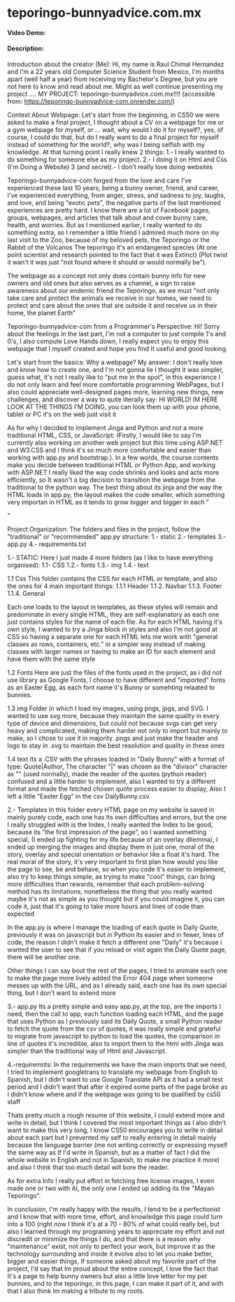 # teporingo-bunnyadvice.com.mx
#### Video Demo:  <URL HERE>
#### Description:
Introduction about the creator (Me):
Hi, my name is Raul Chimal Hernandez and I'm a 22 years old Computer Science Student from Mexico,
I'm months apart (well half a year) from receiving my Bachelor's Degree, but you are not here to know and read about me.
Might as well continue presenting my project .... MY PROJECT: teporingo-bunnyadvice.com.mx!!!! (accessible from: https://teporingo-bunnyadvice-com.onrender.com/)

Context About Webpage: Let's start from the beginning, in CS50 we were asked to make a final project, I thought about a CV on a webpage for me or a gym webpage for myself, or ...  wait, why would I do it for myself?, yes, of course, I could do that, but do I really want to do a final project for myself instead of something for the world?, why was I being selfish with my knowledge. At that turning point I really knew 2 things: 
1.- I really wanted to do something for someone else as my project. 
2.- I doing it on Html and Css (I'm Doing a Website) 
3 (and secret).- I don't really love doing websites

Teporingo-bunnyadvice-com forged from the love and care I've experienced these last 10 years, being a bunny owner, friend, and career, I've experienced everything, from anger, stress, and sadness to joy, laughs, and love, and being "exotic pets", the negative parts of the last mentioned experiences are pretty hard.
I know there are a lot of Facebook pages, groups, webpages, and articles that talk about and cover bunny care, health, and worries.
But as I mentioned earlier, I really wanted to do something extra, so I remember a little friend I admired much more on my last visit to 
the Zoo, because of my beloved pets, the Teporingo or the Rabbit of the Volcanos
The teporingo it's an endangered species (At one point scientist and research pointed to the fact that it was Extinct) (Plot twist it wan't
it was just "not found where it should or would normally be").

The webpage as a concept not only does contain bunny info for new owners and old ones but also serves as a channel, a sign to raise
awareness about our endemic friend the Teporingo, as we must "not only take care and protect the animals we receive in our homes, we need to protect and care about the ones that are outside it and receive us in their home, the planet Earth" 


Teporingo-bunnyadvice-com from a Programmer's Perspective:
Hi! Sorry about the feelings in the last part, I'm not a computer to just compile 1's and 0's, I also compute Love
Hands down, I really expect you to enjoy this webpage that I myself created and hope you find It useful and good looking.

Let's start from the basics: 
Why a webpage? My answer: I don't really love and know how to create one, and I'm not gonna lie I thought it was simpler, guess what, it's not I really like to "put me in the spot", in this experience I do not only learn and feel more comfortable programming WebPages, but I also could appreciate well-designed pages more, learning new things, new challenges, and discover a way to quite literally say: HI WORLD! IM HERE LOOK AT THE THINGS I'M DOING, you can look them up with your phone, tablet or PC it's on the web just visit it

As for why I decided to implement Jinga and Python and not a more traditional HTML, CSS, or JavaScript: 
(Firstly, I would like to say I'm currently also working on another web project but this time using ASP.NET and W3.CSS and I think it's so much more comfortable and easier than working with app.py and bootstrap.). In a few words, the course contents make you decide between traditional HTML or Python App, and working with ASP.NET I really liked the way code shrinks and looks and acts more efficiently, so It wasn't a big decision to transition the webpage from the traditional to the python way. The best thing about its jinja and the way the HTML loads in app.py, the layout makes the code smaller, which something very importan in HTML as it tends to grow bigger and bigger in each "<div>"

Project Organization:
The folders and files in the project, follow the "traditional" or "recommended" app.py structure:
1.- static
2.- templates
3.- app.py
4.- requirements.txt

1.- STATIC:
Here I just made 4 more folders (as I like to have everything organised):
1.1- CSS
1.2.- fonts
1.3.- img
1.4.- text

1.1 Css
This folder contains the CSS for each HTML or template, and also the ones for 4 main important things:
1.1.1 Header
1.1.2. Navbar
1.1.3. Footer
1.1.4. General

Each one loads to the layout in templates, as these styles will remain and predominate in every single HTML, they are self-explanatory as each one just contains styles for the name of each file. 
As for each HTML having it's own style, I wanted to try a Jinga block in styles and also I'm not good at CSS so having a separate one for each HTML lets me work with "general classes as rows, containers, etc." in a simpler way instead of making classes with larger names or having to make an ID for each element and have them with the same style

1.2 Fonts
Here are just the files of the fonts used in the project, as i did not use library as Google Fonts, I choose to have different and "imported" fonts as an Easter Egg, as each font name it's Bunny or somehting relaated to bunnies.

1.3 img 
Folder in which I load my images, using pngs, jpgs, and SVG. I wanted to use svg more, because they maintain the same quality in every type of device and dimensions, but could not because svgs can get very heavy and complicated, making them harder not only to import but mainly to make, so I chose to use it in majority .pngs and just make the header and logo to stay in .svg to maintain the best resolution and quality in these ones 

1.4 text 
Its a .CSV with the phrases loaded in "Daily Bunny" with a format of type: Quote|Author, The character "|" was chosen as the "divisor" character as ""  (used normally), made the reader of the quotes (python reader) confused and a little harder to implement, also I wanted to try a different format and made the fetched chosen quote process easier to display,  Also I left a little "Easter Egg" in the csv DailyBunny.csv

2.- Templates 
In this folder every HTML page on my website is saved in mainly purely code, each one has Its own difficulties and errors, but the one I really struggled with is the Index, I really wanted the Index to be good, because its "the first impression of the page", so I wanted something special, (I ended up fighting for my life because of an overlay dilemma), I ended up merging the images and display them in just one, moral of the story, overlay and special orientation or behavior like a float it's hard. The real moral of the story, it's very important to first plan how would you like the page to see, be and behave, so when you code it's easier to implement, also try to keep things simple, as trying to make "cool" things, can bring more difficulties than rewards, remember that each problem-solving method has its limitations, nonetheless the thing that you really wanted maybe it's not as simple as you thought but if you could imagine it, you can code it, just that it's going to take more hours and lines of code than expected

In the app.py is where I manage the loading of each quote in Daily Quote, previously it was on javascript but in Python its easier and in fewer, lines of code, the reason I didn't make it fetch a different one "Daily" it's because i wanted the user to see that if you reload or visit again the Daily Quote page, there will be another one.

Other things I can say bout the rest of the pages, I tried to animate each one to make the page more lively added the Error 404 page
when someone messes up with the URL, and as I already said, each one has its own special thing, but I don't want to extend more

3.- app.py
Its a pretty simple and easy app.py, at the top, are the imports I need, then the call to app, each function loading each HTML, and the page that uses Python as I previously said its Daily Quote, a small Python reader to fetch the quote from the csv of quotes, it was really simple and grateful to migrate from javascript to python to load the quotes, the comparison in line of quotes it's incredible, also to import them to the html with Jinga was simpler than the traditional way of Html and Javascript.

4.-requiremnts: 
In the requirements we have the main imports that we need, I tried to implement googletrans to translate my webpage from English to Spanish, but I didn't want to use Google Translate API as it had a small test period and I didn't want that after it expired some parts of the page broke as I didn't know where and if the webpage was going to be qualified by cs50 staff

Thats pretty much a rough resume of this website, I could extend more and write in detail, but I think I covered the most important things as I also didn't want to make this very long, I know CS50 encourages you to write in detail about each part but I prevented my self to really entering in detail mainly because the language barrier (me not writing correctly or expressing myself the same way as If I'd write in Spanish, but as a matter of fact I did the whole website in English and not in Spanish, to make me practice it more) and also I think that too much detail will bore the reader.

As for extra Info I really put effort in fetching free license images, I even made one or two with AI, the only one I ended up adding its the "Mayan Teporingo".

In conclusion, I'm really happy with the results, I tend to be a perfectionist and I know that with more time, effort, and knowledge this page could turn into a 100 (right now I think it's at a 70 - 80% of what could really be), but also I learned through my programing years to appreciate my effort and not discredit or minimize the things I do, and that there is a reason why "maintenance" exist, not only to perfect your work, but improve it as the technology surrounding and inside it evolve also to let you make better, bigger and easier things, If someone asked about my favorite part of the project, I'd say that Im proud about the entire concept, I love the fact that It's a page to help bunny owners but also a little love letter for my pet bunnies, and to the teporingo, in this page, I can make it part of it, and with that I also think Im making a tribute to my roots.
